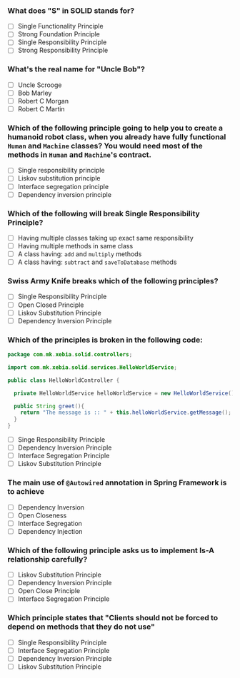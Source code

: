 ### What does "S" in SOLID stands for?

* [ ] Single Functionality Principle
* [ ] Strong Foundation Principle
* [ ] Single Responsibility Principle
* [ ] Strong Responsibility Principle

###  What's the real name for "Uncle Bob"?

* [ ] Uncle Scrooge
* [ ] Bob Marley
* [ ] Robert C Morgan
* [ ] Robert C Martin

### Which of the following principle going to help you to create a humanoid robot class, when you already have fully functional `Human` and `Machine` classes? You would need most of the methods in `Human` and `Machine`'s contract.


* [ ] Single responsibility principle
* [ ] Liskov substitution principle
* [ ] Interface segregation principle
* [ ] Dependency inversion principle

### Which of the following will break Single Responsibility Principle?

* [ ] Having multiple classes taking up exact same responsibility
* [ ] Having multiple methods in same class
* [ ] A class having: `add` and `multiply` methods
* [ ] A class having: `subtract` and `saveToDatabase` methods

### Swiss Army Knife breaks which of the following principles?

* [ ] Single Responsibility Principle
* [ ] Open Closed Principle
* [ ] Liskov Substitution Principle
* [ ] Dependency Inversion Principle

###  Which of the principles is broken in the following code:
```java
package com.mk.xebia.solid.controllers;

import com.mk.xebia.solid.services.HelloWorldService;

public class HelloWorldController {

  private HelloWorldService helloWorldService = new HelloWorldService();

  public String greet(){
    return "The message is :: " + this.helloWorldService.getMessage();
  }
}
```
* [ ] Singe Responsibility Principle
* [ ] Dependency Inversion Principle
* [ ] Interface Segregation Principle
* [ ] Liskov Substitution Principle

### The main use of `@Autowired` annotation in **Spring** Framework is to achieve

* [ ] Dependency Inversion
* [ ] Open Closeness
* [ ] Interface Segregation
* [ ] Dependency Injection

### Which of the following principle asks us to implement Is-A relationship carefully?

* [ ] Liskov Substitution Principle
* [ ] Dependency Inversion Principle
* [ ] Open Close Principle
* [ ] Interface Segregation Principle

### Which principle states that "Clients should not be forced to depend on methods that they do not use"

* [ ] Single Responsibility Principle
* [ ] Interface Segregation Principle
* [ ] Dependency Inversion Principle
* [ ] Liskov Substitution Principle
